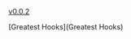 [v0.0.2](https://github.com/littleflute/Dr.-Hook/edit/master/README.md)

[Greatest Hooks](Greatest Hooks)
